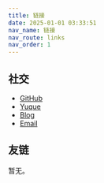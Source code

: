 ```yaml
---
title: 链接
date: 2025-01-01 03:33:51
nav_name: 链接
nav_route: links
nav_order: 1
---
```


## 社交

- [GitHub](https://github.com/GitZhiQing)
- [Yuque](https://www.yuque.com/qlear)
- [Blog](https://blog.qlear.top/)
- [Email](mailto:qlear@qq.com)

## 友链

暂无。
